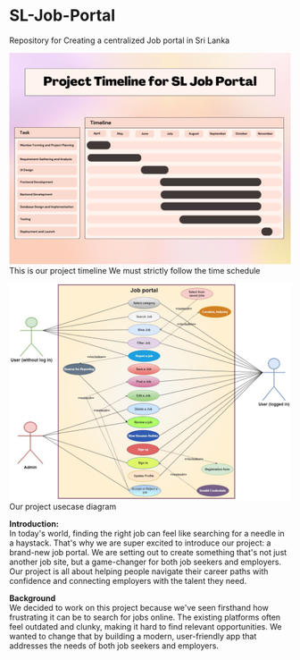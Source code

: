 # SL-Job-Portal

Repository for Creating a centralized Job portal in Sri Lanka

![alt text](JobFinderLK.png)
This is our project timeline
We must strictly follow the time schedule

![alt text](jobPortalNew.jpg)
Our project usecase diagram

<b>Introduction:</b>
<br>
In today's world, finding the right job can feel like searching for a needle in a haystack. That's
why we are super excited to introduce our project: a brand-new job portal. We are setting out to
create something that's not just another job site, but a game-changer for both job seekers and
employers.
Our project is all about helping people navigate their career paths with confidence and
connecting employers with the talent they need. <br>

<b>Background</b>
<br>
We decided to work on this project because we've seen firsthand how frustrating it can be to
search for jobs online. The existing platforms often feel outdated and clunky, making it hard to
find relevant opportunities. We wanted to change that by building a modern, user-friendly app
that addresses the needs of both job seekers and employers.
<br>

